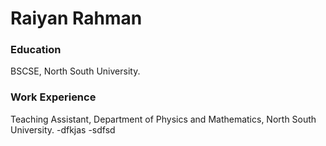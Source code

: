 # Raiyan Rahman

### Education
BSCSE, North South University.

### Work Experience
Teaching Assistant, Department of Physics and Mathematics, North South University.
-dfkjas
-sdfsd


